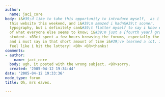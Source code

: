 ```yaml
---
author:
  name: jaci_core
body: i&#39;d like to take this opportunity to introduce myself,  as i just discovered
  this website this weekend, and i&#39;m amazed i hadn&#39;t sooner.   <BR>i love
  typography, but i definitely can&#39;t flatter myself to say i know even a quarter
  of what everyone else seems to know; i&#39;m just a [fourth year] graphic design
  student. <BR>i spent a few hours browsing the forums, especially the critique section,
  and i must say in that short amount of time i&#39;ve learned a lot. i definitely
  feel like i hit the lottery! <BR> <BR>thanks!
comments:
- author:
    name: jaci_core
  body: ugh, it posted with the wrong subject. <BR>sorry.
  created: '2005-04-12 19:34:44'
date: '2005-04-12 19:33:36'
node_type: forum
title: Oh, mrs eaves.

---
```

